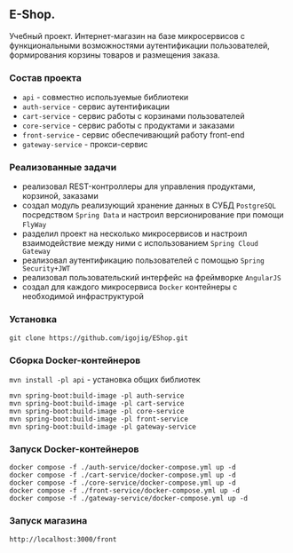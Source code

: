 ## E-Shop.

Учебный проект. Интернет-магазин на базе микросервисов с функциональными возможностями аутентификации пользователей, формирования корзины товаров и размещения заказа.

### Состав проекта
 - `api` - совместно используемые библиотеки
 - `auth-service` - сервис аутентификации
 - `cart-service` - сервис работы с корзинами пользователей
 - `core-service` - сервис работы с продуктами и заказами
 - `front-service` - сервис обеспечивающий работу front-end
 - `gateway-service` - прокси-сервис

### Реализованные задачи
- реализовал REST-контроллеры для управления
  продуктами, корзиной, заказами
- создал модуль реализующий хранение данных в СУБД `PostgreSQL` посредством `Spring Data` и
  настроил версионирование при помощи `FlyWay`
- разделил проект на несколько микросервисов и настроил взаимодействие между ними с
  использованием `Spring Cloud Gateway`
- реализовал аутентификацию пользователей с помощью `Spring Security+JWT`
- реализовал пользовательский интерфейс на фреймворке `AngularJS`
- создал для каждого микросервиса `Docker` контейнеры с необходимой инфраструктурой

### Установка
`git clone https://github.com/igojig/EShop.git`

### Сборка Docker-контейнеров
`mvn install -pl api` - установка общих библиотек
```
mvn spring-boot:build-image -pl auth-service
mvn spring-boot:build-image -pl cart-service
mvn spring-boot:build-image -pl core-service
mvn spring-boot:build-image -pl front-service
mvn spring-boot:build-image -pl gateway-service
```

### Запуск Docker-контейнеров
```
docker compose -f ./auth-service/docker-compose.yml up -d
docker compose -f ./cart-service/docker-compose.yml up -d
docker compose -f ./core-service/docker-compose.yml up -d
docker compose -f ./front-service/docker-compose.yml up -d
docker compose -f ./gateway-service/docker-compose.yml up -d
```

### Запуск магазина
```
http://localhost:3000/front
```


